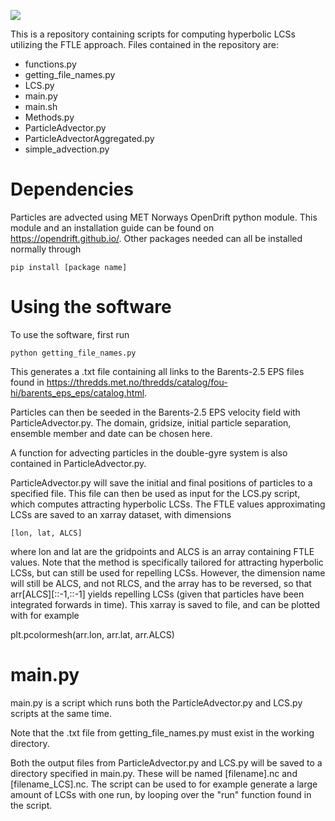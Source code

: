 ![](https://github.com/mateuszmatu/LCS/blob/master/gifs/DG_animation.gif)

This is a repository containing scripts for computing hyperbolic LCSs utilizing the FTLE approach. 
Files contained in the repository are:
* functions.py
* getting_file_names.py
* LCS.py
* main.py
* main.sh
* Methods.py
* ParticleAdvector.py
* ParticleAdvectorAggregated.py
* simple_advection.py

# Dependencies

Particles are advected using MET Norways OpenDrift python module. This module and an installation guide can be found on https://opendrift.github.io/.
Other packages needed can all be installed normally through 
```
pip install [package name]
```

# Using the software

To use the software, first run 
```
python getting_file_names.py
```
This generates a .txt file containing all links to the Barents-2.5 EPS files found in https://thredds.met.no/thredds/catalog/fou-hi/barents_eps_eps/catalog.html.


Particles can then be seeded in the Barents-2.5 EPS velocity field with ParticleAdvector.py.
The domain, gridsize, initial particle separation, ensemble member and date can be chosen here. 

A function for advecting particles in the double-gyre system is also contained in ParticleAdvector.py.

ParticleAdvector.py will save the initial and final positions of particles to a specified file. This file can then be used as input for the LCS.py script, which computes attracting hyperbolic LCSs. The FTLE values approximating LCSs are saved to an xarray dataset, with dimensions
```
[lon, lat, ALCS]
```
where lon and lat are the gridpoints and ALCS is an array containing FTLE values. Note that the method is specifically tailored for attracting hyperbolic LCSs, but can still be used for repelling LCSs. However, the dimension name will still be ALCS, and not RLCS, and the array has to be reversed, so that arr[ALCS][::-1,::-1] yields repelling LCSs (given that particles have been integrated forwards in time).
This xarray is saved to file, and can be plotted with for example

plt.pcolormesh(arr.lon, arr.lat, arr.ALCS)

# main.py

main.py is a script which runs both the ParticleAdvector.py and LCS.py scripts at the same time. 

Note that the .txt file from getting_file_names.py must exist in the working directory. 

Both the output files from ParticleAdvector.py and LCS.py will be saved to a directory specified in main.py. 
These will be named [filename].nc and [filename_LCS].nc. 
The script can be used to for example generate a large amount of LCSs with one run, by looping over the "run" function found in the script. 
